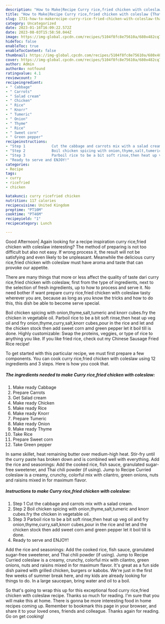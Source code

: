 ```yaml
---
description: "How to Make|Recipe Curry rice,fried chicken with coleslaw {That is Simple"
title: "How to Make|Recipe Curry rice,fried chicken with coleslaw {That is Simple"
slug: 1731-how-to-makerecipe-curry-rice-fried-chicken-with-coleslaw-that-is-simple
category: Uncategorized
date: 2023-01-16T16:09:22.572Z
date: 2023-08-03T15:58:58.044Z
image: https://img-global.cpcdn.com/recipes/5104f8fc8e75610a/680x482cq70/curry-ricefried-chicken-with-coleslaw-recipe-main-photo.jpg
hideToc: false
enableToc: true
enableTocContent: false
thumbnail: https://img-global.cpcdn.com/recipes/5104f8fc8e75610a/680x482cq70/curry-ricefried-chicken-with-coleslaw-recipe-main-photo.jpg
cover: https://img-global.cpcdn.com/recipes/5104f8fc8e75610a/680x482cq70/curry-ricefried-chicken-with-coleslaw-recipe-main-photo.jpg
author: Admin
authorAv: notfound
ratingvalue: 4.1
reviewcount: 7
recipeingredient:
- " Cabbage"
- " Carrots"
- " Salad cream"
- " Chicken"
- " Rice"
- " Knorr"
- " Tumeric"
- " Onion"
- " Thyme"
- " Rice"
- " Sweet corn"
- " Green pepper"
recipeinstructions:
- "Step 1            Cut the cabbage and carrots mix with a salad cream."
- "Step 2            Boil chicken spicing with onion,thyme,salt,tumeric and knorr cubes.fry the chicken in vegetable oil."
- "Step 3            Parboil rice to be a bit soft rinse,then heat up veg oil and fry onion,thyme,curry,salt,knorr cubes,pour in the rice and let and the chicken stock then add sweet corn amd green pepper let it boil till is done."
- "Ready to serve and ENJOY!"
categories:
- Recipe
tags:
- curry
- ricefried
- chicken

katakunci: curry ricefried chicken 
nutrition: 117 calories
recipecuisine: United Kingdom
preptime: "PT10M"
cooktime: "PT46M"
recipeyield: "1"
recipecategory: Lunch

---
```



Good Afternoon| Again looking for a recipe inspiration curry rice,fried chicken with coleslaw interesting? The method of preparing is not too difficult but also not easy. If wrong process it, the result will not be satisfying and even likely to be unpleasant. Meanwhile the delicious curry rice,fried chicken with coleslaw must have aroma and taste that can provoke our appetite.






There are many things that more or less affect the quality of taste dari curry rice,fried chicken with coleslaw, first from the type of ingredients, next to the selection of fresh ingredients, up to how to process and serve it. No need bother if want prepare curry rice,fried chicken with coleslaw tasty wherever you are, because as long as you know the tricks and how to do this, this dish be able to become serve  special.


Boil chicken spicing with onion,thyme,salt,tumeric and knorr cubes.fry the chicken in vegetable oil. Parboil rice to be a bit soft rinse,then heat up veg oil and fry onion,thyme,curry,salt,knorr cubes,pour in the rice and let and the chicken stock then add sweet corn amd green pepper let it boil till is done. Highly customizable: Swap the proteins, veggies, or type of rice to anything you like. If you like fried rice, check out my Chinese Sausage Fried Rice recipe!


To get started with this particular recipe, we must first prepare a few components. You can cook curry rice,fried chicken with coleslaw using 12 ingredients and 3 steps. Here is how you cook that.

<!--inarticleads1-->

##### The ingredients needed to make Curry rice,fried chicken with coleslaw:

1. Make ready  Cabbage
1. Prepare  Carrots
1. Get  Salad cream
1. Make ready  Chicken
1. Make ready  Rice
1. Make ready  Knorr
1. Prepare  Tumeric
1. Make ready  Onion
1. Make ready  Thyme
1. Take  Rice
1. Prepare  Sweet corn
1. Take  Green pepper


In same skillet, heat remaining butter over medium-high heat. Stir-fry until the curry paste has broken down and is combined well with everything. Add the rice and seasonings: Add the cooked rice, fish sauce, granulated sugar-free sweetener, and Thai chili powder (if using). Jump to Recipe Curried coleslaw is a creamy, crunchy, colorful mix with cilantro, green onions, nuts and raisins mixed in for maximum flavor. 

<!--inarticleads2-->

##### Instructions to make Curry rice,fried chicken with coleslaw:

1. Step 1            Cut the cabbage and carrots mix with a salad cream.
1. Step 2            Boil chicken spicing with onion,thyme,salt,tumeric and knorr cubes.fry the chicken in vegetable oil.
1. Step 3            Parboil rice to be a bit soft rinse,then heat up veg oil and fry onion,thyme,curry,salt,knorr cubes,pour in the rice and let and the chicken stock then add sweet corn amd green pepper let it boil till is done.
1. Ready to serve and ENJOY!

Add the rice and seasonings: Add the cooked rice, fish sauce, granulated sugar-free sweetener, and Thai chili powder (if using). Jump to Recipe Curried coleslaw is a creamy, crunchy, colorful mix with cilantro, green onions, nuts and raisins mixed in for maximum flavor. It&#39;s great as a fun side dish paired with grilled chicken, burgers or kabobs. We&#39;re just in the first few weeks of summer break here, and my kids are already looking for things to do. In a large saucepan, bring water and oil to a boil. 

So that's going to wrap this up for this exceptional food curry rice,fried chicken with coleslaw recipe. Thanks so much for reading. I'm sure that you will make this at home. There is gonna be more interesting food in home recipes coming up. Remember to bookmark this page in your browser, and share it to your loved ones, friends and colleague. Thanks again for reading. Go on get cooking!
